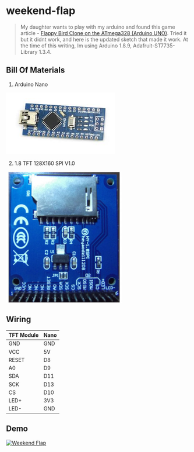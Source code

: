 # weekend-flap

> My daughter wants to play with my arduino and found this game article - [Flappy Bird Clone on the ATmega328 (Arduino UNO)](https://www.mrt-prodz.com/blog/view/2015/03/flappy-bird-clone-on-the-atmega328-arduino-uno). Tried it but it didnt work, and here is the updated sketch that made it work. At the time of this writing, Im using Arduino 1.8.9, Adafruit-ST7735-Library 1.3.4.

## Bill Of Materials

1. Arduino Nano

![Arduino Nano](images/arduino-nano.jpg)

2. 1.8 TFT 128X160 SPI V1.0

![Tft Module](images/tft-module.jpg)

## Wiring

| TFT Module   | Nano         |
| ------------ | ------------ |
| GND          | GND          |
| VCC          | 5V           |
| RESET        | D8           |
| A0           | D9           |
| SDA          | D11          |
| SCK          | D13          |
| CS           | D10          |
| LED+         | 3V3          |
| LED-         | GND          |

## Demo 

[![Weekend Flap](https://img.youtube.com/vi/vXSLjxy5jdU/0.jpg)](https://www.youtube.com/shorts/vXSLjxy5jdU "Weekend Flap")
